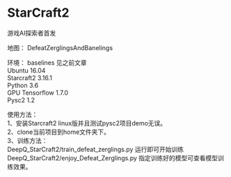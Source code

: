 StarCraft2
===========
游戏AI探索者首发
 
地图： DefeatZerglingsAndBanelings<br>

环境： 
    baselines 见之前文章 <br>
    Ubuntu          16.04 <br>
    Starcraft2      3.16.1  <br>
    Python          3.6  <br>
    GPU Tensorflow  1.7.0 <br>
    Pysc2           1.2 <br>
  
使用方法：<br>
       1、安装Starcraft2 linux版并且测试pysc2项目demo无误。<br>
       2、clone当前项目到home文件夹下。<br>
       3、训练方法： <br>
             DeepQ_StarCraft2/train_defeat_zerglings.py   运行即可开始训练 <br>
             DeepQ_StarCraft2/enjoy_Defeat_Zerglings.py 指定训练好的模型可查看模型训练效果。<br>

